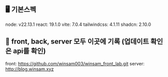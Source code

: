 ## 🖥️ 기본스펙
node: v22.13.1
react: 19.1.0
vite: 7.0.4
tailwindcss: 4.1.11
shadcn: 2.10.0


## 📰 front, back, server 모두 이곳에 기록 (업데이트 확인은 api를 확인)
front: https://github.com/winsam003/winsam_front_lab.git server: http://blog.winsam.xyz
